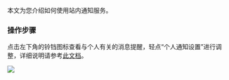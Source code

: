 本文为您介绍如何使用站内通知服务。

### 操作步骤

点击左下角的铃铛图标查看与个人有关的消息提醒，轻点“个人通知设置”进行调整，详细说明请参考[此文档](/docs/member/notify.html)。

![](https://help-assets.codehub.cn/enterprise/20220908141832.png)
